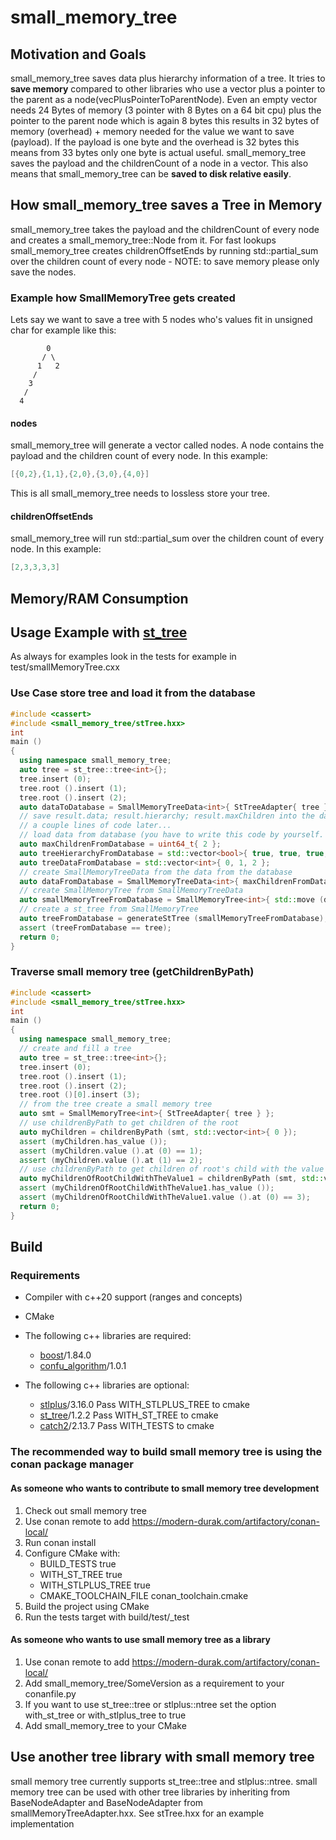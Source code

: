 # small_memory_tree
## Motivation and Goals
small_memory_tree saves data plus hierarchy information of a tree. It tries to **save memory** compared to other libraries who use a vector plus a pointer to the parent as a node(vecPlusPointerToParentNode). Even an empty vector needs 24 Bytes of memory (3 pointer with 8 Bytes on a 64 bit cpu) plus the pointer to the parent node which is again 8 bytes this results in 32 bytes of memory (overhead) + memory needed for the value we want to save (payload). If the payload is one byte and the overhead is 32 bytes this means from 33 bytes only one byte is actual useful. 
small_memory_tree saves the payload and the childrenCount of a node in a vector. This also means that small_memory_tree can be **saved to disk relative easily**.

## How small_memory_tree saves a Tree in Memory
small_memory_tree takes the payload and the childrenCount of every node and creates a small_memory_tree::Node from it. For fast lookups small_memory_tree creates childrenOffsetEnds by running std::partial_sum over the children count of every node - NOTE: to save memory please only save the nodes.

### Example how SmallMemoryTree gets created
Lets say we want to save a tree with 5 nodes who's values fit in unsigned char for example like this:
```
        0
       / \
      1   2
     /
    3
   /
  4
```
#### nodes
small_memory_tree will generate a vector called nodes. A node contains the payload and the children count of every node. In this example:  
```cpp
[{0,2},{1,1},{2,0},{3,0},{4,0}]
```
This is all small_memory_tree needs to lossless store your tree.
#### childrenOffsetEnds
small_memory_tree will run std::partial_sum over the children count of every node.
In this example:  
```cpp
[2,3,3,3,3]
```

## Memory/RAM Consumption




## Usage Example with [st_tree](https://github.com/erikerlandson/st_tree)
As always for examples look in the tests for example in test/smallMemoryTree.cxx

### Use Case store tree and load it from the database
```cpp
#include <cassert>
#include <small_memory_tree/stTree.hxx>
int
main ()
{
  using namespace small_memory_tree;
  auto tree = st_tree::tree<int>{};
  tree.insert (0);
  tree.root ().insert (1);
  tree.root ().insert (2);
  auto dataToDatabase = SmallMemoryTreeData<int>{ StTreeAdapter{ tree } };
  // save result.data; result.hierarchy; result.maxChildren into the database (you have to write this code by yourself. It is currently not in the scope of small memory tree.);
  // a couple lines of code later...
  // load data from database (you have to write this code by yourself. It is currently not in the scope of small memory tree.)
  auto maxChildrenFromDatabase = uint64_t{ 2 };
  auto treeHierarchyFromDatabase = std::vector<bool>{ true, true, true, false, false, false, false };
  auto treeDataFromDatabase = std::vector<int>{ 0, 1, 2 };
  // create SmallMemoryTreeData from the data from the database
  auto dataFromDatabase = SmallMemoryTreeData<int>{ maxChildrenFromDatabase, std::move (treeHierarchyFromDatabase), std::move (treeDataFromDatabase) };
  // create SmallMemoryTree from SmallMemoryTreeData
  auto smallMemoryTreeFromDatabase = SmallMemoryTree<int>{ std::move (dataToDatabase) };
  // create a st_tree from SmallMemoryTree
  auto treeFromDatabase = generateStTree (smallMemoryTreeFromDatabase);
  assert (treeFromDatabase == tree);
  return 0;
}
```

### Traverse small memory tree (getChildrenByPath)
```cpp
#include <cassert>
#include <small_memory_tree/stTree.hxx>
int
main ()
{
  using namespace small_memory_tree;
  // create and fill a tree
  auto tree = st_tree::tree<int>{};
  tree.insert (0);
  tree.root ().insert (1);
  tree.root ().insert (2);
  tree.root ()[0].insert (3);
  // from the tree create a small memory tree
  auto smt = SmallMemoryTree<int>{ StTreeAdapter{ tree } };
  // use childrenByPath to get children of the root
  auto myChildren = childrenByPath (smt, std::vector<int>{ 0 });
  assert (myChildren.has_value ());
  assert (myChildren.value ().at (0) == 1);
  assert (myChildren.value ().at (1) == 2);
  // use childrenByPath to get children of root's child with the value 1
  auto myChildrenOfRootChildWithTheValue1 = childrenByPath (smt, std::vector<int>{ 0, 1 });
  assert (myChildrenOfRootChildWithTheValue1.has_value ());
  assert (myChildrenOfRootChildWithTheValue1.value ().at (0) == 3);
  return 0;
}
```

## Build
### Requirements
- Compiler with c++20 support (ranges and concepts)
- CMake
- The following c++ libraries are required:
  - [boost](https://github.com/boostorg/boost)/1.84.0 
  - [confu_algorithm](https://github.com/werto87/confu_algorithm)/1.0.1

- The following c++ libraries are optional:
  - [stlplus](https://github.com/werto87/stlplus3)/3.16.0  Pass WITH_STLPLUS_TREE to cmake  
  - [st_tree](https://github.com/erikerlandson/st_tree)/1.2.2  Pass WITH_ST_TREE to cmake 
  - [catch2](https://github.com/catchorg/Catch2)/2.13.7 Pass WITH_TESTS to cmake  

### The recommended way to build small memory tree is using the conan package manager
#### As someone who wants to contribute to small memory tree development
1. Check out small memory tree
2. Use conan remote to add https://modern-durak.com/artifactory/conan-local/
3. Run conan install
4. Configure CMake with:
    - BUILD_TESTS true
    - WITH_ST_TREE true
    - WITH_STLPLUS_TREE true
    - CMAKE_TOOLCHAIN_FILE conan_toolchain.cmake
5. Build the project using CMake
6. Run the tests target with build/test/_test

#### As  someone who wants to use small memory tree as a library
1. Use conan remote to add https://modern-durak.com/artifactory/conan-local/
2. Add small_memory_tree/SomeVersion as a requirement to your conanfile.py
3. If you want to use st_tree::tree or stlplus::ntree set the option with_st_tree or with_stlplus_tree to true
4. Add small_memory_tree to your CMake

## Use another tree library with small memory tree
small memory tree currently supports st_tree::tree and stlplus::ntree. small memory tree can be used with other tree libraries by inheriting from BaseNodeAdapter and BaseNodeAdapter from smallMemoryTreeAdapter.hxx. See stTree.hxx for an example implementation
### 

